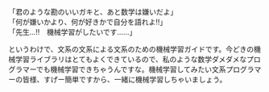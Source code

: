 「君のような勘のいいガキと、あと数学は嫌いだよ」<br>
「何が嫌いかより、何が好きかで自分を語れよ‼」<br>
「先生…‼　機械学習がしたいです……」

というわけで、文系の文系による文系のための機械学習ガイドです。今どきの機械学習ライブラリはとてもよくできているので、私のような数学ダメダメなプログラマーでも機械学習できちゃうんですな。機械学習してみたい文系プログラマーの皆様、すげー簡単ですから、一緒に機械学習しちゃいましょう。
